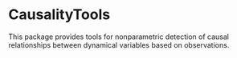 # CausalityTools

This package provides tools for nonparametric detection of causal relationships between dynamical variables based on observations. 
